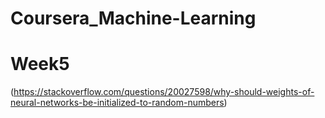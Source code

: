  # Coursera_Machine-Learning 

# Week5

(https://stackoverflow.com/questions/20027598/why-should-weights-of-neural-networks-be-initialized-to-random-numbers)
